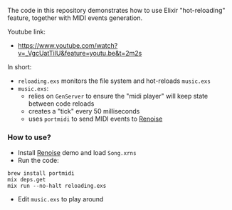 The code in this repository demonstrates how to use Elixir "hot-reloading"
feature, together with MIDI events generation.

Youtube link:

* https://www.youtube.com/watch?v=_VgcUatTilU&feature=youtu.be&t=2m2s

In short:

* `reloading.exs` monitors the file system and hot-reloads `music.exs`
* `music.exs`:
  * relies on `GenServer` to ensure the "midi player" will keep state between code reloads
  * creates a "tick" every 50 milliseconds
  * uses `portmidi` to send MIDI events to [Renoise](https://www.renoise.com)

### How to use?

* Install [Renoise](https://www.renoise.com) demo and load `Song.xrns`
* Run the code:

```
brew install portmidi
mix deps.get
mix run --no-halt reloading.exs
```

* Edit `music.exs` to play around